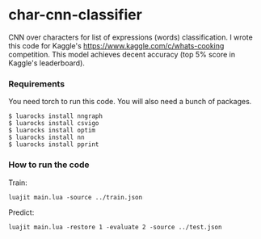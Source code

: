 # char-cnn-classifier

CNN over characters for list of expressions (words) classification. I wrote this code for Kaggle's https://www.kaggle.com/c/whats-cooking competition. This model achieves decent accuracy (top 5% score in Kaggle's leaderboard).


### Requirements

You need torch to run this code. You will also need a bunch of packages.

```
$ luarocks install nngraph
$ luarocks install csvigo
$ luarocks install optim
$ luarocks install nn
$ luarocks install pprint
```

### How to run the code

Train:

```
luajit main.lua -source ../train.json
```

Predict:

```
luajit main.lua -restore 1 -evaluate 2 -source ../test.json
```
